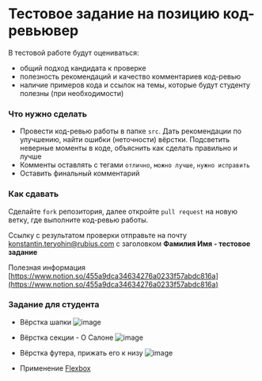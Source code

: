 # Тестовое задание на позицию код-ревьювер

В тестовой работе будут оцениваться:
- общий подход кандидата к проверке
- полезность рекомендаций и качество комментариев код-ревью
- наличие примеров кода и ссылок на темы, которые будут студенту полезны (при необходимости)

### Что нужно сделать
- Провести код-ревью работы в папке `src`. Дать рекомендации по улучшению, найти ошибки (неточности) вёрстки. Подсветить неверные моменты в коде, объяснить как сделать правильно и лучше
- Комменты оставлять с тегами `отлично`, `можно лучше`, `нужно исправить`
- Оставить финальный комментарий

### Как сдавать
Сделайте `fork` репозитория, далее откройте `pull request` на новую ветку, где выполните код-ревью работы.

Ссылку с результатом проверки отправьте на почту [konstantin.teryohin@rubius.com](konstantin.teryohin@rubius.com) с заголовком **Фамилия Имя - тестовое задание**

Полезная информация [https://www.notion.so/455a9dca34634276a0233f57abdc816a](https://www.notion.so/455a9dca34634276a0233f57abdc816a)

### Задание для студента

- Вёрстка шапки
![image](https://user-images.githubusercontent.com/12005449/183345785-accae786-8897-4d4e-8b58-8b377514b9e8.png)

- Вёрстка секции - О Салоне
![image](https://user-images.githubusercontent.com/12005449/183345822-74c299c5-31d1-45bc-b8fc-bfaba7ef8ec6.png)

- Вёрстка футера, прижать его к низу
![image](https://user-images.githubusercontent.com/12005449/183345855-635ef7ec-1cde-463f-bd51-c9fdacce5bb8.png)

- Применение [Flexbox](https://css-tricks.com/snippets/css/a-guide-to-flexbox/)
